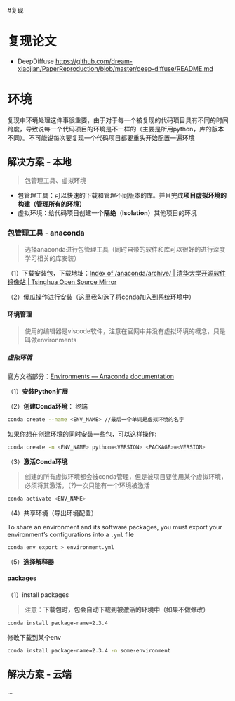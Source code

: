 #复现 

# 复现论文

- DeepDiffuse https://github.com/dream-xiaojian/PaperReproduction/blob/master/deep-diffuse/README.md

# 环境

复现中环境处理这件事很重要，由于对于每一个被复现的代码项目具有不同的时间跨度，导致说每一个代码项目的环境是不一样的（主要是所用python，库的版本不同）。不可能说每次要复现一个代码项目都要重头开始配置一遍环境
## 解决方案 - 本地

> 包管理工具、虚拟环境

- 包管理工具：可以快速的下载和管理不同版本的库。并且完成**项目虚拟环境的构建（管理所有的环境）**
- 虚拟环境：给代码项目创建一个**隔绝**（**Isolation**）其他项目的环境

### 包管理工具 - anaconda

> 选择anaconda进行包管理工具（同时自带的软件和库可以很好的进行深度学习相关的库安装）

（1）下载安装包，下载地址：[Index of /anaconda/archive/ | 清华大学开源软件镜像站 | Tsinghua Open Source Mirror](https://mirrors.tuna.tsinghua.edu.cn/anaconda/archive/?C=M&O=D)

（2）傻瓜操作进行安装（这里我勾选了将conda加入到系统环境中）

#### 环境管理

> 使用的编辑器是viscode软件，注意在官网中并没有虚拟环境的概念，只是叫做environments

##### 虚拟环境

官方文档部分：[Environments — Anaconda documentation](https://docs.anaconda.com/working-with-conda/environments/)

（1）**安装Python扩展**

（2）**创建Conda环境**： 终端

```Bash
conda create --name <ENV_NAME> //最后一个单词是虚拟环境的名字
```

如果你想在创建环境的同时安装一些包，可以这样操作:

```Bash
conda create -n <ENV_NAME> python=<VERSION> <PACKAGE>=<VERSION>
```

（3）**激活Conda环境**

> 创建的所有虚拟环境都会被conda管理，但是被项目要使用某个虚拟环境，必须将其激活，（?)一次只能有一个环境被激活

```Bash
conda activate <ENV_NAME>
```

（4）共享环境（导出环境配置）

To share an environment and its software packages, you must export your environment’s configurations into a `.yml` file

```Bash
conda env export > environment.yml
```

（5）**选择解释器**

#### packages

（1）install packages

> 注意：**下载包时，包会自动下载到被激活的环境中（如果不做修改）**

```Bash
conda install package-name=2.3.4
```

修改下载到某个env

```Bash
conda install package-name=2.3.4 -n some-environment
```


## 解决方案 - 云端

...

